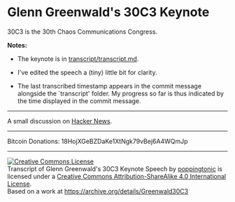 Glenn Greenwald's 30C3 Keynote
======================

30C3 is the 30th Chaos Communications Congress.

**Notes:**

* The keynote is in [transcript/transcript.md](https://github.com/poppingtonic/greenwald-30c3-keynote/blob/master/transcript/transcript.md).

* I've edited the speech a (tiny) little bit for clarity.

* The last transcribed timestamp appears in the commit message
  alongside the `transcript' folder. My progress so far is thus
  indicated by the time displayed in the commit message.

* * *

A small discussion on [Hacker News](https://news.ycombinator.com/item?id=6984525).

* * *

Bitcoin Donations: 18HojXGeBZDaKe1XtNgk79vBej6A4WQmJp

* * *

<a rel="license" href="http://creativecommons.org/licenses/by-sa/4.0/"><img alt="Creative Commons License" style="border-width:0" src="http://i.creativecommons.org/l/by-sa/4.0/88x31.png" /></a><br /><span xmlns:dct="http://purl.org/dc/terms/" href="http://purl.org/dc/dcmitype/Text" property="dct:title" rel="dct:type">Transcript of Glenn Greenwald's 30C3 Keynote Speech</span> by <a xmlns:cc="http://creativecommons.org/ns#" href="github.com/poppingtonic" property="cc:attributionName" rel="cc:attributionURL">poppingtonic</a> is licensed under a <a rel="license" href="http://creativecommons.org/licenses/by-sa/4.0/">Creative Commons Attribution-ShareAlike 4.0 International License</a>.<br />Based on a work at <a xmlns:dct="http://purl.org/dc/terms/" href="https://archive.org/details/Greenwald30C3" rel="dct:source">https://archive.org/details/Greenwald30C3</a>
